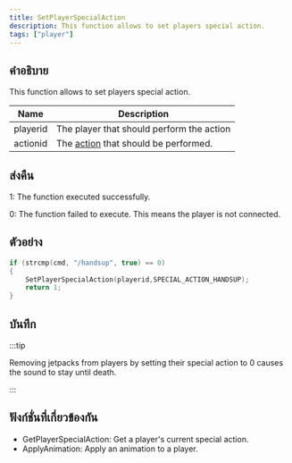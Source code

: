 ```yaml
---
title: SetPlayerSpecialAction
description: This function allows to set players special action.
tags: ["player"]
---
```


## คำอธิบาย

This function allows to set players special action.

| Name     | Description                                                            |
| -------- | ---------------------------------------------------------------------- |
| playerid | The player that should perform the action                              |
| actionid | The [action](../resources/specialactions.md) that should be performed. |

## ส่งคืน

1: The function executed successfully.

0: The function failed to execute. This means the player is not connected.

## ตัวอย่าง

```c
if (strcmp(cmd, "/handsup", true) == 0)
{
    SetPlayerSpecialAction(playerid,SPECIAL_ACTION_HANDSUP);
    return 1;
}
```

## บันทึก

:::tip

Removing jetpacks from players by setting their special action to 0 causes the sound to stay until death.

:::

## ฟังก์ชั่นที่เกี่ยวข้องกัน

- GetPlayerSpecialAction: Get a player's current special action.
- ApplyAnimation: Apply an animation to a player.
